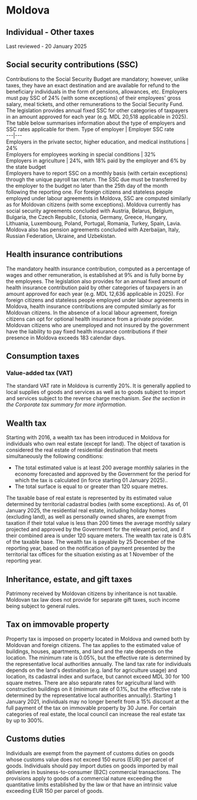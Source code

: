 # Moldova
## Individual - Other taxes
Last reviewed - 20 January 2025
## Social security contributions (SSC)
Contributions to the Social Security Budget are mandatory; however, unlike taxes, they have an exact destination and are available for refund to the beneficiary individuals in the form of pensions, allowances, etc.
Employers must pay SSC of 24% (with some exceptions) of their employees' gross salary, meal tickets, and other remunerations to the Social Security Fund. The legislation provides annual fixed SSC for other categories of taxpayers in an amount approved for each year (e.g. MDL 20,518 applicable in 2025).
The table below summarises information about the type of employers and SSC rates applicable for them.
Type of employer | Employer SSC rate  
---|---  
Employers in the private sector, higher education, and medical institutions | 24%  
Employers for employees working in special conditions | 32%  
Employers in agriculture | 24%, with 18% paid by the employer and 6% by the state budget  
Employers have to report SSC on a monthly basis (with certain exceptions) through the unique payroll tax return. The SSC due must be transferred by the employer to the budget no later than the 25th day of the month following the reporting one.
For foreign citizens and stateless people employed under labour agreements in Moldova, SSC are computed similarly as for Moldovan citizens (with some exceptions).
Moldova currently has social security agreements concluded with Austria, Belarus, Belgium, Bulgaria, the Czech Republic, Estonia, Germany, Greece, Hungary, Lithuania, Luxembourg, Poland, Portugal, Romania, Turkey, Spain, Lavia. Moldova also has pension agreements concluded with Azerbaijan, Italy, Russian Federation, Ukraine, and Uzbekistan.
## Health insurance contributions
The mandatory health insurance contribution, computed as a percentage of wages and other remuneration, is established at 9% and is fully borne by the employees. The legislation also provides for an annual fixed amount of health insurance contribution paid by other categories of taxpayers in an amount approved for each year (e.g. MDL 12,636 applicable in 2025).
For foreign citizens and stateless people employed under labour agreements in Moldova, health insurance contributions are computed similarly as for Moldovan citizens. In the absence of a local labour agreement, foreign citizens can opt for optional health insurance from a private provider.
Moldovan citizens who are unemployed and not insured by the government have the liability to pay fixed health insurance contributions if their presence in Moldova exceeds 183 calendar days.
## Consumption taxes
### Value-added tax (VAT)
The standard VAT rate in Moldova is currently 20%. It is generally applied to local supplies of goods and services as well as to goods subject to import and services subject to the reverse charge mechanism.
_See the_ _section in the Corporate tax summary for more information_.
## Wealth tax
Starting with 2016, a wealth tax has been introduced in Moldova for individuals who own real estate (except for land).
The object of taxation is considered the real estate of residential destination that meets simultaneously the following conditions:
  * The total estimated value is at least 200 average monthly salaries in the economy forecasted and approved by the Government for the period for which the tax is calculated (in force starting 01 January 2025)..
  * The total surface is equal to or greater than 120 square metres.


The taxable base of real estate is represented by its estimated value determined by territorial cadastral bodies (with some exceptions).
As of, 01 January 2025, the residential real estate, including holiday homes (excluding land), as well as personally owned shares, are exempt from taxation if their total value is less than 200 times the average monthly salary projected and approved by the Government for the relevant period, and if their combined area is under 120 square meters.
The wealth tax rate is 0.8% of the taxable base.
The wealth tax is payable by 25 December of the reporting year, based on the notification of payment presented by the territorial tax offices for the situation existing as at 1 November of the reporting year.
## Inheritance, estate, and gift taxes
Patrimony received by Moldovan citizens by inheritance is not taxable. Moldovan tax law does not provide for separate gift taxes, such income being subject to general rules.
## Tax on immovable property
Property tax is imposed on property located in Moldova and owned both by Moldovan and foreign citizens. The tax applies to the estimated value of buildings, houses, apartments, and land and the rate depends on the location. The minimum rate is 0.05%, but the effective rate is determined by the representative local authorities annually.
The land tax rate for individuals depends on the land's destination (e.g. land for agriculture usage) and location, its cadastral index and surface, but cannot exceed MDL 30 for 100 square metres.
There are also separate rates for agricultural land with construction buildings on it (minimum rate of 0.1%, but the effective rate is determined by the representative local authorities annually).
Starting 1 January 2021, individuals may no longer benefit from a 15% discount at the full payment of the tax on immovable property by 30 June.
For certain categories of real estate, the local council can increase the real estate tax by up to 300%.
## Customs duties
Individuals are exempt from the payment of customs duties on goods whose customs value does not exceed 150 euros (EUR) per parcel of goods.
Individuals should pay import duties on goods imported by mail deliveries in business-to-consumer (B2C) commercial transactions. The provisions apply to goods of a commercial nature exceeding the quantitative limits established by the law or that have an intrinsic value exceeding EUR 150 per parcel of goods.
